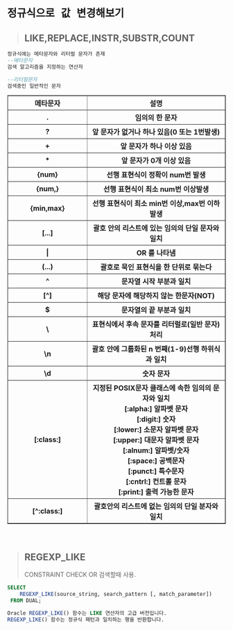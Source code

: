 # `정규식으로 값 변경해보기`
> ## LIKE,REPLACE,INSTR,SUBSTR,COUNT    
```SQL
정규식에는 메타문자와 리터럴 문자가 존재
--메타문자
검색 알고리즘을 지정하는 연산자

--리터럴문자
검색중인 일반적인 문자
```
<table border="1" style="margin:auto;">
    <thead>
        <tr>
            <th style="width:20vh">메타문자</th>
            <th style="width:50vh">설명</th>
        </tr>
    </thead>
    <tbody>
        <tr>
            <th>.</th>
            <th>임의의 한 문자</th>
        </tr>
        <tr>
            <th>?</th>
            <th>앞 문자가 없거나 하나 있음(0 또는 1번발생)</th>
        </tr>
        <tr>
            <th>+</th>
            <th>앞 문자가 하나 이상 있음</th>
        </tr>
        <tr>
            <th>*</th>
            <th>앞 문자가 0개 이상 있음</th>
        </tr>
        <tr>
            <th>{num}</th>
            <th>선행 표현식이 정확이 num번 발생</th>
        </tr>
        <tr>
            <th>{num,}</th>
            <th>선행 표현식이 최소 num번 이상발생</th>
        </tr>
        <tr>
            <th>{min,max}</th>
            <th>선행 표현식이 최소 min번 이상,max번 이하 발생</th>
        </tr>
        <tr>
            <th>[...]</th>
            <th>괄호 안의 리스트에 있는 임의의 단일 문자와 일치</th>
        </tr>
        <tr>
            <th>|</th>
            <th>OR 를 나타냄 </th>
        </tr>
        <tr>
            <th>(...)</th>
            <th>괄호로 묵인 표현식을 한 단위로 묶는다</th>
        </tr>
        <tr>
            <th>^</th>
            <th>문자열 시작 부분과 일치</th>
        </tr>
        <tr>
            <th>[^]</th>
            <th>해당 문자에 해당하지 않는 한문자(NOT)</th>
        </tr>
        <tr>
            <th>$</th>
            <th>문자열의 끝 부분과 일치</th>
        </tr>
        <tr>
            <th>\</th>
            <th>표현식에서 후속 문자를 리터럴로(일반 문자)처리</th>
        </tr>
        <tr>
            <th>\n</th>
            <th>괄호 안에 그룹화된 n 번째(1-9)선행 하위식과 일치</th>
        </tr>
        <tr>
            <th>\d</th>
            <th>숫자 문자</th>
        </tr>
        <tr>
            <th>[:class:]</th>
            <th>지정된 POSIX문자 클래스에 속한 임의의 문자와 일치<br>
                [:alpha:] 알파벳 문자<br>
                [:digit:] 숫자<br>
                [:lower:] 소문자 알파벳 문자<br>
                [:upper:] 대문자 알파벳 문자<br>
                [:alnum:] 알파벳/숫자<br>
                [:space:] 공백문자<br>
                [:punct:] 특수문자<br>
                [:cntrl:] 컨트롤 문자<br>
                [:print:] 출력 가능한 문자<br>
            </th>
        </tr>
        <tr>
            <th>[^:class:]</th>
            <th>괄호안의 리스트에 없는 임의의 단일 분자와 일치</th>
        </tr>
    </tbody>
</table>
<br>
<br>

> ## REGEXP_LIKE
> CONSTRAINT CHECK OR 검색할때 사용.
```SQL
SELECT
    REGEXP_LIKE(source_string, search_pattern [, match_parameter])
 FROM DUAL;

Oracle REGEXP_LIKE() 함수는 LIKE 연산자의 고급 버전입니다. 
REGEXP_LIKE() 함수는 정규식 패턴과 일치하는 행을 반환합니다.

